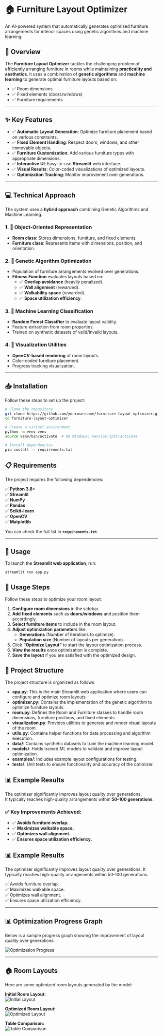 # 🏠 Furniture Layout Optimizer

An AI-powered system that automatically generates optimized furniture arrangements for interior spaces using genetic algorithms and machine learning.

## 📖 Overview

The **Furniture Layout Optimizer** tackles the challenging problem of efficiently arranging furniture in rooms while maintaining **practicality and aesthetics**. It uses a combination of **genetic algorithms** and **machine learning** to generate optimal furniture layouts based on:

- ✅ Room dimensions  
- ✅ Fixed elements (doors/windows)  
- ✅ Furniture requirements  


---

## ✨ Key Features

- ✅ **Automatic Layout Generation**: Optimize furniture placement based on various constraints.  
- ✅ **Fixed Element Handling**: Respect doors, windows, and other immovable objects.  
- ✅ **Furniture Customization**: Add various furniture types with appropriate dimensions.  
- ✅ **Interactive UI**: Easy-to-use **Streamlit** web interface.  
- ✅ **Visual Results**: Color-coded visualizations of optimized layouts.  
- ✅ **Optimization Tracking**: Monitor improvement over generations.  

---

## 💻 Technical Approach

The system uses a **hybrid approach** combining Genetic Algorithms and Machine Learning.

### 1. 🎨 Object-Oriented Representation
- **Room class**: Stores dimensions, furniture, and fixed elements.  
- **Furniture class**: Represents items with dimensions, position, and orientation.  

### 2. 🧬 Genetic Algorithm Optimization
- Population of furniture arrangements evolved over generations.  
- **Fitness Function** evaluates layouts based on:  
   - ✅ **Overlap avoidance** (heavily penalized).  
   - ✅ **Wall alignment** (rewarded).  
   - ✅ **Walkability space** (rewarded).  
   - ✅ **Space utilization efficiency**.  

### 3. 🤖 Machine Learning Classification
- **Random Forest Classifier** to evaluate layout validity.  
- Feature extraction from room properties.  
- Trained on synthetic datasets of valid/invalid layouts.

### 4. 🎨 Visualization Utilities
- **OpenCV-based rendering** of room layouts.  
- Color-coded furniture placement.  
- Progress tracking visualization.

---

## 📥 Installation

Follow these steps to set up the project:

```bash
# Clone the repository
git clone https://github.com/yourusername/furniture-layout-optimizer.git
cd furniture-layout-optimizer

# Create a virtual environment
python -m venv venv
source venv/bin/activate  # On Windows: venv\Scripts\activate

# Install dependencies
pip install -r requirements.txt

```

## 📋 Requirements
The project requires the following dependencies:  

✅ **Python 3.8+**  
✅ **Streamlit**  
✅ **NumPy**  
✅ **Pandas**  
✅ **Scikit-learn**  
✅ **OpenCV**  
✅ **Matplotlib**  

You can check the full list in **`requirements.txt`**.

---

## 🚀 Usage
To launch the **Streamlit web application**, run:  

```bash
streamlit run app.py
```

## 🚀 Usage Steps
Follow these steps to optimize your room layout:  

1. **Configure room dimensions** in the sidebar.  
2. **Add fixed elements** such as **doors/windows** and position them accordingly.  
3. **Select furniture items** to include in the room layout.  
4. **Adjust optimization parameters** like:  
   - **Generations** (Number of iterations to optimize).  
   - **Population size** (Number of layouts per generation).  
5. Click **"Optimize Layout"** to start the layout optimization process.  
6. **View the results** once optimization is complete.  
7. **Save the layout** if you are satisfied with the optimized design.  


## 📂 Project Structure
The project structure is organized as follows:  


- **app.py**: This is the main Streamlit web application where users can configure and optimize room layouts.  
- **optimizer.py**: Contains the implementation of the genetic algorithm to optimize furniture layouts.  
- **room.py**: Defines the Room and Furniture classes to handle room dimensions, furniture positions, and fixed elements.  
- **visualization.py**: Provides utilities to generate and render visual layouts of the room.  
- **utils.py**: Contains helper functions for data processing and algorithm execution.  
- **data/**: Contains synthetic datasets to train the machine learning model.  
- **models/**: Holds trained ML models to validate and improve layout optimization.  
- **examples/**: Includes example layout configurations for testing.  
- **tests/**: Unit tests to ensure functionality and accuracy of the optimizer.  

## 📊 Example Results
The optimizer significantly improves layout quality over generations.  
It typically reaches high-quality arrangements within **50-100 generations**.  

### ✅ Key Improvements Achieved:
- ✅ **Avoids furniture overlap.**
- ✅ **Maximizes walkable space.**
- ✅ **Optimizes wall alignment.**
- ✅ **Ensures space utilization efficiency.**

## 📊 Example Results

The optimizer significantly improves layout quality over generations.
It typically reaches high-quality arrangements within 50-100 generations.

✅ Avoids furniture overlap.  
✅ Maximizes walkable space.  
✅ Optimizes wall alignment.  
✅ Ensures space utilization efficiency.  

---

## 📊 Optimization Progress Graph
Below is a sample progress graph showing the improvement of layout quality over generations:  

![Optimization Progress](https://github.com/RahulMahanthi/Furniture-Layout-Optimizer/blob/main/pic5_graph.jpg?raw=true)  

---

## 🏠 Room Layouts
Here are some optimized room layouts generated by the model:

**Initial Room Layout:**  
![Initial Layout](https://github.com/RahulMahanthi/Furniture-Layout-Optimizer/blob/main/pic1.jpg?raw=true)  

**Optimized Room Layout:**  
![Optimized Layout](https://github.com/RahulMahanthi/Furniture-Layout-Optimizer/blob/main/pic4_optimized.jpg?raw=true)  

**Table Comparison:**  
![Table Comparison](https://github.com/RahulMahanthi/Furniture-Layout-Optimizer/blob/main/pic6_yable.jpg?raw=true)  

